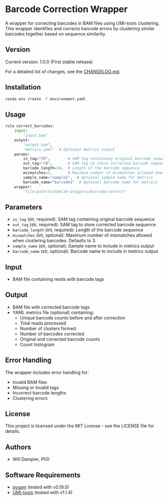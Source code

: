 # Barcode Correction Wrapper

A wrapper for correcting barcodes in BAM files using UMI-tools clustering. This wrapper identifies and corrects barcode errors by clustering similar barcodes together based on sequence similarity.

## Version

Current version: 1.0.0 (First stable release)

For a detailed list of changes, see the [CHANGELOG.md](CHANGELOG.md).

## Installation

```bash
conda env create -f environment.yaml
```

## Usage

```python
rule correct_barcodes:
    input:
        "input.bam"
    output:
        "output.bam",
        "metrics.yaml"  # Optional metrics output
    params:
        in_tag="CR",        # SAM tag containing original barcode sequence
        out_tag="CB",       # SAM tag to store corrected barcode sequence
        barcode_length=34,  # Length of the barcode sequence
        mismatches=3,       # Maximum number of mismatches allowed when clustering barcodes
        sample_name="sample1",  # Optional sample name for metrics
        barcode_name="barcode1"  # Optional barcode name for metrics
    wrapper:
        "file:path/to/damlab-wrappers/barcode/correct"
```

## Parameters

- `in_tag` (str, required): SAM tag containing original barcode sequence
- `out_tag` (str, required): SAM tag to store corrected barcode sequence
- `barcode_length` (int, required): Length of the barcode sequence
- `mismatches` (int, optional): Maximum number of mismatches allowed when clustering barcodes. Defaults to 3.
- `sample_name` (str, optional): Sample name to include in metrics output
- `barcode_name` (str, optional): Barcode name to include in metrics output

## Input
* BAM file containing reads with barcode tags

## Output
* BAM file with corrected barcode tags
* YAML metrics file (optional) containing:
  - Unique barcode counts before and after correction
  - Total reads processed
  - Number of clusters formed
  - Number of barcodes corrected
  - Original and corrected barcode counts
  - Count histogram

## Error Handling

The wrapper includes error handling for:
- Invalid BAM files
- Missing or invalid tags
- Incorrect barcode lengths
- Clustering errors

## License

This project is licensed under the MIT License - see the LICENSE file for details.

## Authors
* Will Dampier, PhD

## Software Requirements
* [pysam](https://pysam.readthedocs.io/) (tested with v0.19.0)
* [UMI-tools](https://umi-tools.readthedocs.io/) (tested with v1.1.4) 